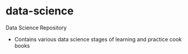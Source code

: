 # data-science
Data Science Repository
- Contains various data science stages of learning and practice cook books
